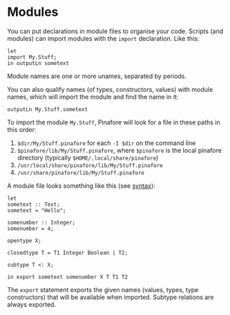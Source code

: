 # Modules

You can put declarations in module files to organise your code.
Scripts (and modules) can import modules with the `import` declaration.
Like this:

```pinafore
let
import My.Stuff;
in outputLn sometext
```

Module names are one or more unames, separated by periods.

You can also qualify names (of types, constructors, values) with module names, which will import the module and find the name in it:

```pinafore
outputLn My.Stuff.sometext
```

To import the module `My.Stuff`, Pinafore will look for a file in these paths in this order:

1. `$dir/My/Stuff.pinafore` for each `-I $dir` on the command line
2. `$pinafore/lib/My/Stuff.pinafore`, where `$pinafore` is the local pinafore directory (typically `$HOME/.local/share/pinafore`)
3. `/usr/local/share/pinafore/lib/My/Stuff.pinafore`
4. `/usr/share/pinafore/lib/My/Stuff.pinafore`

A module file looks something like this (see [syntax](syntax.md)):

```pinafore
let
sometext :: Text;
sometext = "Hello";

somenumber :: Integer;
somenumber = 4;

opentype X;

closedtype T = T1 Integer Boolean | T2;

subtype T <: X;

in export sometext somenumber X T T1 T2
```

The `export` statement exports the given names (values, types, type constructors) that will be available when imported.
Subtype relations are always exported.
